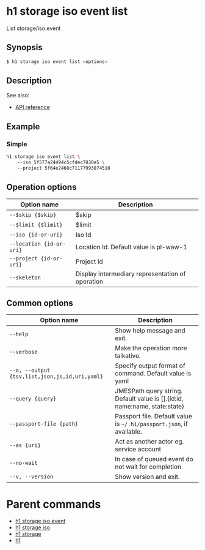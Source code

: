 
# h1 storage iso event list

List storage/iso.event

## Synopsis

```bash
$ h1 storage iso event list <options>
```

## Description

See also:

* [API reference](https://api.hyperone.com/v2/docs#operation/storage_project_iso_event_list)

## Example


### Simple

```bash
h1 storage iso event list \ 
	--iso 5f577a24494c5cfdec7830e5 \ 
	--project 5f64e2468c71177993874510
```

## Operation options

| Option name                  | Description                                      |
| ---------------------------- | ------------------------------------------------ |
| ```--$skip {$skip}```        | $skip                                            |
| ```--$limit {$limit}```      | $limit                                           |
| ```--iso {id-or-uri}```      | Iso Id                                           |
| ```--location {id-or-uri}``` | Location Id. Default value is pl-waw-1           |
| ```--project {id-or-uri}```  | Project Id                                       |
| ```--skeleton```             | Display intermediary representation of operation |

## Common options

| Option name                                        | Description                                                                   |
| -------------------------------------------------- | ----------------------------------------------------------------------------- |
| ```--help```                                       | Show help message and exit.                                                   |
| ```--verbose```                                    | Make the operation more talkative.                                            |
| ```--o, --output {tsv,list,json,js,id,uri,yaml}``` | Specify output format of command. Default value is yaml                       |
| ```--query {query}```                              | JMESPath query string. Default value is [].\{id:id, name:name, state:state\}  |
| ```--passport-file {path}```                       | Passport file. Default value is ```~/.h1/passport.json```, if available.      |
| ```--as {uri}```                                   | Act as another actor eg. service account                                      |
| ```--no-wait```                                    | In case of queued event do not wait for completion                            |
| ```--v, --version```                               | Show version and exit.                                                        |

# Parent commands

* [h1 storage iso event](./../README.md)
* [h1 storage iso](./../../README.md)
* [h1 storage](./../../../README.md)
* [h1](./../../../../README.md)

